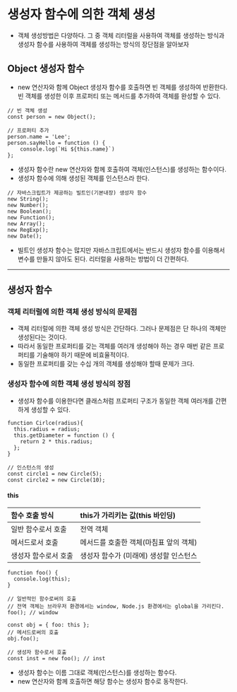 # 생성자 함수에 의한 객체 생성

- 객체 생성방법은 다양하다. 그 중 객체 리터럴을 사용하여 객체를 생성하는 방식과
  생성자 함수를 사용하여 객체를 생성하는 방식의 장단점을 알아보자

## Object 생성자 함수

- new 연산자와 함께 Object 생성자 함수를 호출하면 빈 객체를 생성하여 반환한다.
  빈 객체를 생성한 이후 프로퍼티 또는 메서드를 추가하여 객체를 완성할 수 있다.

```
// 빈 객체 생성
const person = new Object();

// 프로퍼티 추가
person.name = 'Lee';
person.sayHello = function () {
    console.log(`Hi ${this.name}`)
};
```
- 생성자 함수란 new 연산자와 함께 호출하여 객체(인스턴스)를 생성하는 함수이다.
- 생성자 함수에 의해 생성된 객체를 인스턴스라 한다.
```
// 자바스크립트가 제공하는 빌트인(기본내장) 생성자 함수
new String();
new Number();
new Boolean();
new Function();
new Array();
new RegExp();
new Date();
```
- 빌트인 생성자 함수는 많지만 자바스크립트에서는 반드시 생성자 함수를 이용해서 변수를 만들지
  않아도 된다. 리터럴을 사용하는 방법이 더 간편하다.
<hr>

## 생성자 함수

### 객체 리터럴에 의한 객체 생성 방식의 문제점

- 객체 리터럴에 의한 객체 생성 방식은 간단하다. 그러나 문제점은 단 하나의 객체만 생성된다는 것이다.
- 따라서 동일한 프로퍼티를 갖는 객체를 여러개 생성해야 하는 경우 매번 같은 프로퍼티를 기술해야 하기 때문에 비효율적이다.
- 동일한 프로퍼티를 갖는 수십 개의 객체를 생성해야 할때 문제가 크다.


### 생성자 함수에 의한 객체 생성 방식의 장점

- 생성자 함수를 이용한다면 클래스처럼 프로퍼티 구조가 동일한 객체 여러개를 간편하게 생성할 수 있다.
```
function Cirlce(radius){
  this.radius = radius;
  this.getDiameter = function () {
    return 2 * this.radius;
  };
}

// 인스턴스의 생성
const circle1 = new Circle(5);
const circle2 = new Circle(10);
```
#### this
| 함수 호출 방식    | this가 가리키는 값(this 바인딩) |
|:------------|:-----------------------|
| 일반 함수로서 호출  | 전역 객체                  |
| 메서드로서 호출    | 메서드를 호출한 객체(마침표 앞의 객체) |
| 생성자 함수로서 호출 | 생성자 함수가 (미래에) 생성할 인스턴스 |

```
function foo() {
  console.log(this);
}

// 일반적인 함수로써의 호출
// 전역 객체는 브라우저 환경에서는 window, Node.js 환경에서는 global을 가리킨다.
foo(); // window

const obj = { foo: this };
// 메서드로써의 호출
obj.foo();

// 생성자 함수로서 호출
const inst = new foo(); // inst
```
- 생성자 함수는 이름 그대로 객체(인스턴스)를 생성하는 함수다.
- new 연산자와 함께 호출하면 해당 함수는 생성자 함수로 동작한다.


